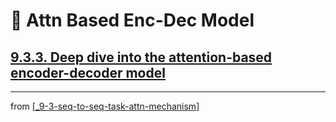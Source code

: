# 🧬 Attn Based Enc-Dec Model

## [**9.3.3.** Deep dive into the attention-based encoder-decoder model](https://livebook.manning.com/book/deep-learning-with-javascript/chapter-9/218)

---
from [[_9-3-seq-to-seq-task-attn-mechanism]]

[//begin]: # "Autogenerated link references for markdown compatibility"
[_9-3-seq-to-seq-task-attn-mechanism]: _9-3-seq-to-seq-task-attn-mechanism.md "🧬 Seq-to-seq Attn Mechanism"
[//end]: # "Autogenerated link references"